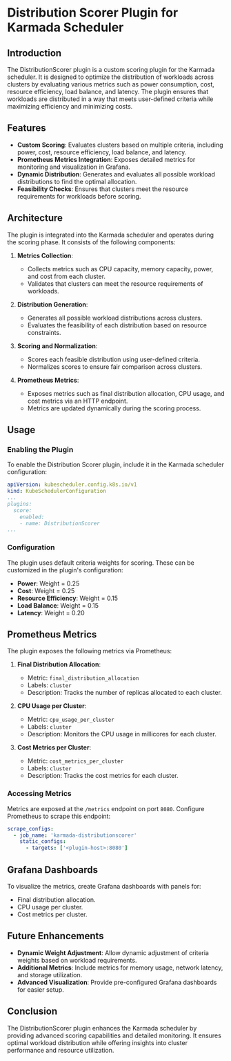 # Distribution Scorer Plugin for Karmada Scheduler

## Introduction
The DistributionScorer plugin is a custom scoring plugin for the Karmada scheduler. It is designed to optimize the distribution of workloads across clusters by evaluating various metrics such as power consumption, cost, resource efficiency, load balance, and latency. The plugin ensures that workloads are distributed in a way that meets user-defined criteria while maximizing efficiency and minimizing costs.

## Features
- **Custom Scoring**: Evaluates clusters based on multiple criteria, including power, cost, resource efficiency, load balance, and latency.
- **Prometheus Metrics Integration**: Exposes detailed metrics for monitoring and visualization in Grafana.
- **Dynamic Distribution**: Generates and evaluates all possible workload distributions to find the optimal allocation.
- **Feasibility Checks**: Ensures that clusters meet the resource requirements for workloads before scoring.

## Architecture
The plugin is integrated into the Karmada scheduler and operates during the scoring phase. It consists of the following components:

1. **Metrics Collection**:
   - Collects metrics such as CPU capacity, memory capacity, power, and cost from each cluster.
   - Validates that clusters can meet the resource requirements of workloads.

2. **Distribution Generation**:
   - Generates all possible workload distributions across clusters.
   - Evaluates the feasibility of each distribution based on resource constraints.

3. **Scoring and Normalization**:
   - Scores each feasible distribution using user-defined criteria.
   - Normalizes scores to ensure fair comparison across clusters.

4. **Prometheus Metrics**:
   - Exposes metrics such as final distribution allocation, CPU usage, and cost metrics via an HTTP endpoint.
   - Metrics are updated dynamically during the scoring process.

## Usage
### Enabling the Plugin
To enable the Distribution Scorer plugin, include it in the Karmada scheduler configuration:

```yaml
apiVersion: kubescheduler.config.k8s.io/v1
kind: KubeSchedulerConfiguration
...
plugins:
  score:
    enabled:
    - name: DistributionScorer
...
```

### Configuration
The plugin uses default criteria weights for scoring. These can be customized in the plugin's configuration:

- **Power**: Weight = 0.25
- **Cost**: Weight = 0.25
- **Resource Efficiency**: Weight = 0.15
- **Load Balance**: Weight = 0.15
- **Latency**: Weight = 0.20

## Prometheus Metrics
The plugin exposes the following metrics via Prometheus:

1. **Final Distribution Allocation**:
   - Metric: `final_distribution_allocation`
   - Labels: `cluster`
   - Description: Tracks the number of replicas allocated to each cluster.

2. **CPU Usage per Cluster**:
   - Metric: `cpu_usage_per_cluster`
   - Labels: `cluster`
   - Description: Monitors the CPU usage in millicores for each cluster.

3. **Cost Metrics per Cluster**:
   - Metric: `cost_metrics_per_cluster`
   - Labels: `cluster`
   - Description: Tracks the cost metrics for each cluster.

### Accessing Metrics
Metrics are exposed at the `/metrics` endpoint on port `8080`. Configure Prometheus to scrape this endpoint:

```yaml
scrape_configs:
  - job_name: 'karmada-distributionscorer'
    static_configs:
      - targets: ['<plugin-host>:8080']
```

## Grafana Dashboards
To visualize the metrics, create Grafana dashboards with panels for:
- Final distribution allocation.
- CPU usage per cluster.
- Cost metrics per cluster.

## Future Enhancements
- **Dynamic Weight Adjustment**: Allow dynamic adjustment of criteria weights based on workload requirements.
- **Additional Metrics**: Include metrics for memory usage, network latency, and storage utilization.
- **Advanced Visualization**: Provide pre-configured Grafana dashboards for easier setup.

## Conclusion
The DistributionScorer plugin enhances the Karmada scheduler by providing advanced scoring capabilities and detailed monitoring. It ensures optimal workload distribution while offering insights into cluster performance and resource utilization.